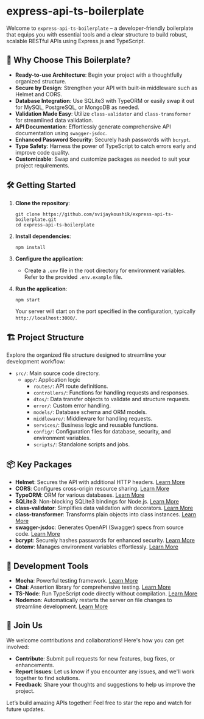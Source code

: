 # express-api-ts-boilerplate

Welcome to `express-api-ts-boilerplate` – a developer-friendly boilerplate that equips you with essential tools and a clear structure to build robust, scalable RESTful APIs using Express.js and TypeScript.

## 🚀 Why Choose This Boilerplate?

- **Ready-to-use Architecture**: Begin your project with a thoughtfully organized structure.
- **Secure by Design**: Strengthen your API with built-in middleware such as Helmet and CORS.
- **Database Integration**: Use SQLite3 with TypeORM or easily swap it out for MySQL, PostgreSQL, or MongoDB as needed.
- **Validation Made Easy**: Utilize `class-validator` and `class-transformer` for streamlined data validation.
- **API Documentation**: Effortlessly generate comprehensive API documentation using `swagger-jsdoc`.
- **Enhanced Password Security**: Securely hash passwords with `bcrypt`.
- **Type Safety**: Harness the power of TypeScript to catch errors early and improve code quality.
- **Customizable**: Swap and customize packages as needed to suit your project requirements.

## 🛠 Getting Started

1. **Clone the repository**:
    ```shell
    git clone https://github.com/svijaykoushik/express-api-ts-boilerplate.git
    cd express-api-ts-boilerplate
    ```

2. **Install dependencies**:
    ```shell
    npm install
    ```

3. **Configure the application**:
    - Create a `.env` file in the root directory for environment variables. Refer to the provided `.env.example` file.

4. **Run the application**:
    ```shell
    npm start
    ```

    Your server will start on the port specified in the configuration, typically `http://localhost:3000/`.

## 🏗 Project Structure

Explore the organized file structure designed to streamline your development workflow:

- `src/`: Main source code directory.
    - `app/`: Application logic
        - `routes/`: API route definitions.
        - `controllers/`: Functions for handling requests and responses.
        - `dtos/`: Data transfer objects to validate and structure requests.
        - `error/`: Custom error handling.
        - `models/`: Database schema and ORM models.
        - `middleware/`: Middleware for handling requests.
        - `services/`: Business logic and reusable functions.
        - `config/`: Configuration files for database, security, and environment variables.
        - `scripts/`: Standalone scripts and jobs.

## 📦 Key Packages

- **Helmet**: Secures the API with additional HTTP headers. [Learn More](https://helmetjs.github.io/)
- **CORS**: Configures cross-origin resource sharing. [Learn More](https://github.com/expressjs/cors)
- **TypeORM**: ORM for various databases. [Learn More](https://typeorm.io/)
- **SQLite3**: Non-blocking SQLite3 bindings for Node.js. [Learn More](https://github.com/TryGhost/node-sqlite3)
- **class-validator**: Simplifies data validation with decorators. [Learn More](https://github.com/typestack/class-validator)
- **class-transformer**: Transforms plain objects into class instances. [Learn More](https://github.com/typestack/class-transformer)
- **swagger-jsdoc**: Generates OpenAPI (Swagger) specs from source code. [Learn More](https://github.com/Surnet/swagger-jsdoc)
- **bcrypt**: Securely hashes passwords for enhanced security. [Learn More](https://github.com/kelektiv/node.bcrypt.js)
- **dotenv**: Manages environment variables effortlessly. [Learn More](https://github.com/motdotla/dotenv)

## 🧪 Development Tools

- **Mocha**: Powerful testing framework. [Learn More](https://mochajs.org/)
- **Chai**: Assertion library for comprehensive testing. [Learn More](https://www.chaijs.com/)
- **TS-Node**: Run TypeScript code directly without compilation. [Learn More](https://github.com/TypeStrong/ts-node)
- **Nodemon**: Automatically restarts the server on file changes to streamline development. [Learn More](https://nodemon.io/)

## 🤝 Join Us

We welcome contributions and collaborations! Here's how you can get involved:

- **Contribute**: Submit pull requests for new features, bug fixes, or enhancements.
- **Report Issues**: Let us know if you encounter any issues, and we'll work together to find solutions.
- **Feedback**: Share your thoughts and suggestions to help us improve the project.

Let’s build amazing APIs together! Feel free to star the repo and watch for future updates.